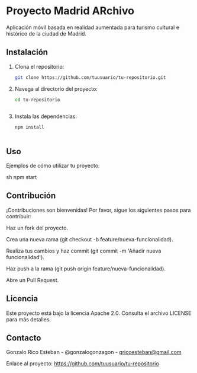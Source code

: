 # Proyecto Madrid ARchivo

Aplicación móvil basada en realidad aumentada para turismo cultural e histórico de la ciudad de Madrid.

## Instalación

1. Clona el repositorio:
   ```sh
   git clone https://github.com/tuusuario/tu-repositorio.git
   
2. Navega al directorio del proyecto:
   ```sh
   cd tu-repositorio
  
3. Instala las dependencias:
   ```sh
   npm install
  
## Uso
Ejemplos de cómo utilizar tu proyecto:

sh
npm start

## Contribución
¡Contribuciones son bienvenidas! Por favor, sigue los siguientes pasos para contribuir:

Haz un fork del proyecto.

Crea una nueva rama (git checkout -b feature/nueva-funcionalidad).

Realiza tus cambios y haz commit (git commit -m 'Añadir nueva funcionalidad').

Haz push a la rama (git push origin feature/nueva-funcionalidad).

Abre un Pull Request.

## Licencia
Este proyecto está bajo la licencia Apache 2.0. Consulta el archivo LICENSE para más detalles.

## Contacto
Gonzalo Rico Esteban - @gonzalogonzagon - gricoesteban@gmail.com

Enlace al proyecto: https://github.com/tuusuario/tu-repositorio

